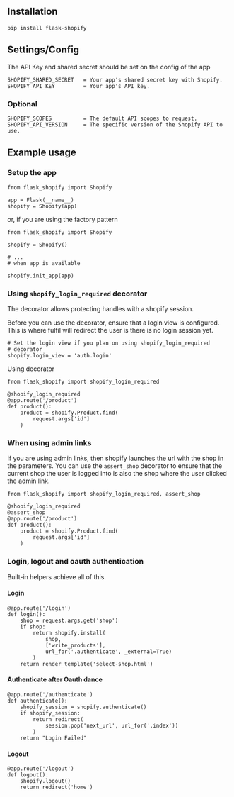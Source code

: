 ## Installation

`pip install flask-shopify`

## Settings/Config

The API Key and shared secret should be set on the config of
the app

```
SHOPIFY_SHARED_SECRET   = Your app's shared secret key with Shopify.
SHOPIFY_API_KEY         = Your app's API key.
```

### Optional

```
SHOPIFY_SCOPES          = The default API scopes to request.
SHOPIFY_API_VERSION     = The specific version of the Shopify API to use.
```

## Example usage

### Setup the app

```
from flask_shopify import Shopify

app = Flask(__name__)
shopify = Shopify(app)
```

or, if you are using the factory pattern

```
from flask_shopify import Shopify

shopify = Shopify()

# ...
# when app is available

shopify.init_app(app)
```

### Using `shopify_login_required` decorator

The decorator allows protecting handles with a shopify session.

Before you can use the decorator, ensure that a login view is
configured. This is where fulfil will redirect the user is there
is no login session yet.

```
# Set the login view if you plan on using shopify_login_required
# decorator
shopify.login_view = 'auth.login'
```

Using decorator

```
from flask_shopify import shopify_login_required

@shopify_login_required
@app.route('/product')
def product():
    product = shopify.Product.find(
        request.args['id']
    )
```

### When using admin links

If you are using admin links, then shopify launches the url
with the shop in the parameters. You can use the `assert_shop`
decorator to ensure that the current shop the user is logged
into is also the shop where the user clicked the admin link.

```
from flask_shopify import shopify_login_required, assert_shop

@shopify_login_required
@assert_shop
@app.route('/product')
def product():
    product = shopify.Product.find(
        request.args['id']
    )
```


### Login, logout and oauth authentication

Built-in helpers achieve all of this.

#### Login

```
@app.route('/login')
def login():
    shop = request.args.get('shop')
    if shop:
        return shopify.install(
            shop,
            ['write_products'],
            url_for('.authenticate', _external=True)
        )
    return render_template('select-shop.html')
```

#### Authenticate after Oauth dance

```
@app.route('/authenticate')
def authenticate():
    shopify_session = shopify.authenticate()
    if shopify_session:
        return redirect(
            session.pop('next_url', url_for('.index'))
        )
    return "Login Failed"
```

#### Logout

```
@app.route('/logout')
def logout():
    shopify.logout()
    return redirect('home')
```
